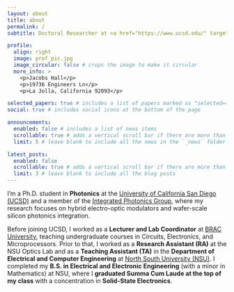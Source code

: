 ```yaml
---
layout: about
title: about
permalink: /
subtitle: Doctoral Researcher at <a href="https://www.ucsd.edu/" target="_blank">UC San Diego</a> | <a href="https://integratedphotonics.ucsd.edu/" target="_blank">Integrated Photonics Group</a>

profile:
  align: right
  image: prof_pic.jpg
  image_circular: false # crops the image to make it circular
  more_info: >
    <p>Jacobs Hall</p>
    <p>19736 Engineers Ln</p>
    <p>La Jolla, California 92093</p>

selected_papers: true # includes a list of papers marked as "selected={true}"
social: true # includes social icons at the bottom of the page

announcements:
  enabled: false # includes a list of news items
  scrollable: true # adds a vertical scroll bar if there are more than 3 news items
  limit: 5 # leave blank to include all the news in the `_news` folder

latest_posts:
  enabled: false
  scrollable: true # adds a vertical scroll bar if there are more than 3 new posts items
  limit: 3 # leave blank to include all the blog posts
---
```


I’m a Ph.D. student in **Photonics** at the [University of California San Diego (UCSD)](https://www.ucsd.edu/) and a member of the [Integrated Photonics Group](https://ece.ucsd.edu/), where my research focuses on hybrid electro-optic modulators and wafer-scale silicon photonics integration.

Before joining UCSD, I worked as a **Lecturer and Lab Coordinator** at [BRAC University](https://www.bracu.ac.bd/), teaching undergraduate courses in Circuits, Electronics, and Microprocessors. Prior to that, I worked as a **Research Assistant (RA)** at the NSU Optics Lab and as a **Teaching Assistant (TA)** in the **Department of Electrical and Computer Engineering** at [North South University (NSU)](https://www.northsouth.edu/). I completed my **B.S. in Electrical and Electronic Engineering** (with a minor in Mathematics) at NSU, where I **graduated Summa Cum Laude at the top of my class** with a concentration in **Solid-State Electronics**.


